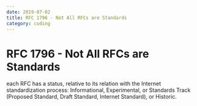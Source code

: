 ```yaml
---
date: 2019-07-02
title: RFC 1796 - Not All RFCs are Standards
category: coding
---
```

# RFC 1796 - Not All RFCs are Standards

each RFC has a status, relative to its relation with the Internet standardization process: Informational, Experimental, or Standards Track (Proposed Standard, Draft Standard, Internet Standard), or Historic.
